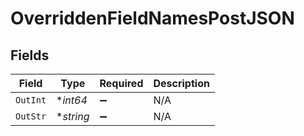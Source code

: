 # OverriddenFieldNamesPostJSON


## Fields

| Field              | Type               | Required           | Description        |
| ------------------ | ------------------ | ------------------ | ------------------ |
| `OutInt`           | **int64*           | :heavy_minus_sign: | N/A                |
| `OutStr`           | **string*          | :heavy_minus_sign: | N/A                |